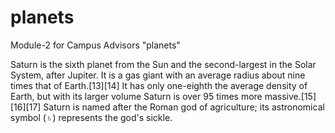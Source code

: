 # planets
Module-2 for Campus Advisors "planets"

Saturn is the sixth planet from the Sun and the second-largest in the Solar System, after Jupiter. 
It is a gas giant with an average radius about nine times that of Earth.[13][14] It has only one-eighth the average density of Earth, 
but with its larger volume Saturn is over 95 times more massive.[15][16][17] Saturn is named after the Roman god of agriculture; 
its astronomical symbol (♄) represents the god's sickle.
